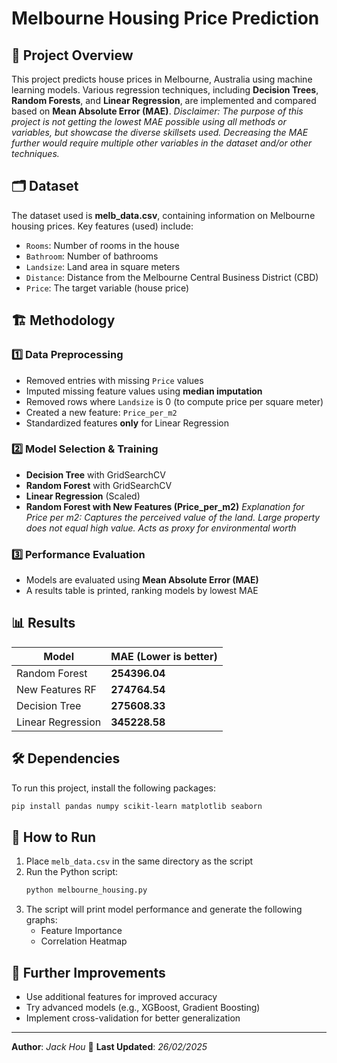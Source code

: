 # Melbourne Housing Price Prediction

## 📌 Project Overview

This project predicts house prices in Melbourne, Australia using machine learning models. Various regression techniques, including **Decision Trees**, **Random Forests**, and **Linear Regression**, are implemented and compared based on **Mean Absolute Error (MAE)**.
_Disclaimer: The purpose of this project is not getting the lowest MAE possible using all methods or variables, but showcase the diverse skillsets used. Decreasing the MAE further would require multiple other variables in the dataset and/or other techniques._
## 🗂 Dataset

The dataset used is **melb\_data.csv**, containing information on Melbourne housing prices. Key features (used) include:

- `Rooms`: Number of rooms in the house
- `Bathroom`: Number of bathrooms
- `Landsize`: Land area in square meters
- `Distance`: Distance from the Melbourne Central Business District (CBD)
- `Price`: The target variable (house price)

## 🏗 Methodology

### **1️⃣ Data Preprocessing**

- Removed entries with missing `Price` values
- Imputed missing feature values using **median imputation**
- Removed rows where `Landsize` is 0 (to compute price per square meter)
- Created a new feature: `Price_per_m2`
- Standardized features **only** for Linear Regression

### **2️⃣ Model Selection & Training**

- **Decision Tree** with GridSearchCV 
- **Random Forest** with GridSearchCV
- **Linear Regression** (Scaled)
- **Random Forest with New Features (Price\_per\_m2)**
_Explanation for Price per m2: Captures the perceived value of the land. Large property does not equal high value. Acts as proxy for environmental worth_ 
  
### **3️⃣ Performance Evaluation**

- Models are evaluated using **Mean Absolute Error (MAE)**
- A results table is printed, ranking models by lowest MAE

## 📊 Results

| Model                        | MAE (Lower is better)      |
| ---------------------------- | ---------------------      |
| Random Forest                | **254396.04**              |
| New Features RF              | **274764.54**              |
| Decision Tree                | **275608.33**              |
| Linear Regression            | **345228.58**              |

## 🛠 Dependencies

To run this project, install the following packages:

```bash
pip install pandas numpy scikit-learn matplotlib seaborn
```

## 🚀 How to Run

1. Place `melb_data.csv` in the same directory as the script
2. Run the Python script:
   ```bash
   python melbourne_housing.py
   ```
3. The script will print model performance and generate the following graphs:
   - Feature Importance 
   - Correlation Heatmap

## 📌 Further Improvements

- Use additional features for improved accuracy
- Try advanced models (e.g., XGBoost, Gradient Boosting)
- Implement cross-validation for better generalization

---

**Author**: *Jack Hou*
📅 **Last Updated**: *26/02/2025*



